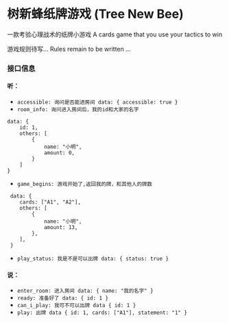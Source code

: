 # 树新蜂纸牌游戏 (Tree New Bee)

一款考验心理战术的纸牌小游戏 A cards game that you use your tactics to win

游戏规则待写... Rules remain to be written ...

### 接口信息

#### 听：
- ` accessible: 询问是否能进房间 data: { accessible: true } `
- ` room_info: 询问进入房间后，我的id和大家的名字 `
```
data: {
    id: 1,
    others: [
        {
            name: "小明",
            amount: 0,
        }
    ]
}
```
- ` game_begins: 游戏开始了,返回我的牌，和其他人的牌数 `
```
 data: {
    cards: ["A1", "A2"],
    others: [
        {
            name: "小明",
            amount: 13,
        },
    ],
 }
```
- ` play_status: 我是不是可以出牌 data: { status: true } `

#### 说：
- ` enter_room: 进入房间 data: { name: "我的名字" } `
- ` ready: 准备好了 data: { id: 1 } `
- ` can_i_play: 我可不可以出牌 data { id: 1 } `
- ` play: 出牌 data { id: 1, cards: ["A1"], statement: "1" } `
